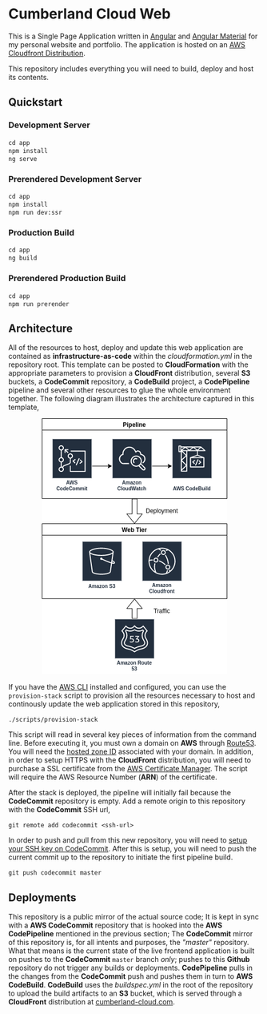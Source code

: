 # Cumberland Cloud Web

This is a Single Page Application written in [Angular](https://angular.io) and [Angular Material](https://material.angular.io/) for my personal website and portfolio. The application is hosted on an [AWS Cloudfront Distribution](https://docs.aws.amazon.com/AmazonCloudFront/latest/DeveloperGuide/Introduction.html).

This repository includes everything you will need to build, deploy and host its contents.

## Quickstart

### Development Server

```shell
cd app
npm install
ng serve
```

### Prerendered Development Server

```shell
cd app
npm install
npm run dev:ssr
```

### Production Build

```shell
cd app
ng build
```

### Prerendered Production Build

```shell
cd app
npm run prerender
```

## Architecture

All of the resources to host, deploy and update this web application are contained as **infrastructure-as-code** within the _cloudformation.yml_ in the repository root. This template can be posted to **CloudFormation** with the appropriate parameters to provision a **CloudFront** distribution, several **S3** buckets, a **CodeCommit** repository, a **CodeBuild** project, a **CodePipeline** pipeline and several other resources to glue the whole environment together. The following diagram illustrates the architecture captured in this template,

<p align="center">
    <img width="auto" height="auto" src="/docs/web_architecture.png">
</p>

If you have the [AWS CLI](https://docs.aws.amazon.com/cli/latest/userguide/cli-chap-configure.html) installed and configured, you can use the `provision-stack` script to provision all the resources necessary to host and continously update the web application stored in this repository,

```shell
./scripts/provision-stack
```

This script will read in several key pieces of information from the command line. Before executing it, you must own a domain on **AWS** through [Route53](https://docs.aws.amazon.com/Route53/latest/DeveloperGuide/domain-register.html). You will need the [hosted zone ID](https://docs.aws.amazon.com/Route53/latest/DeveloperGuide/ListInfoOnHostedZone.html) associated with your domain. In addition, in order to setup HTTPS with the **CloudFront** distribution, you will need to purchase a SSL certificate from the [AWS Certificate Manager](https://docs.aws.amazon.com/acm/latest/userguide/acm-overview.html). The script will require the AWS Resource Number (**ARN**) of the certificate.

After the stack is deployed, the pipeline will initially fail because the **CodeCommit** repository is empty. Add a remote origin to this repository with the **CodeCommit** SSH url,

```shell
git remote add codecommit <ssh-url>
```

In order to push and pull from this new repository, you will need to [setup your SSH key on CodeCommit](https://docs.aws.amazon.com/codecommit/latest/userguide/setting-up-ssh-unixes.html). After this is setup, you will need to push the current commit up to the repository to initiate the first pipeline build.

```shell
git push codecommit master
```

## Deployments

This repository is a public mirror of the actual source code; It is kept in sync with a **AWS CodeCommit** repository that is hooked into the **AWS CodePipeline** mentioned in the previous section; The **CodeCommit** mirror of this repository is, for all intents and purposes, the _"master"_ repository. What that means is the current state of the live frontend application is built on pushes to the **CodeCommit** `master` branch _only_; pushes to this **Github** repository do not trigger any builds or deployments. **CodePipeline** pulls in the changes from the **CodeCommit** push and pushes them in turn to **AWS CodeBuild**. **CodeBuild** uses the _buildspec.yml_ in the root of the repository to upload the build artifacts to an **S3** bucket, which is served through a **CloudFront** distribution at [cumberland-cloud.com](https://cumberland-cloud.com).
